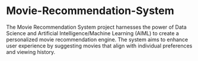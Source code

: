 # Movie-Recommendation-System
The Movie Recommendation System project harnesses the power of Data Science and Artificial Intelligence/Machine Learning (AIML) to create a personalized movie recommendation engine. The system aims to enhance user experience by suggesting movies that align with individual preferences and viewing history.
